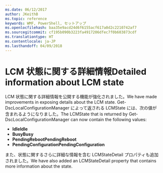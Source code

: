 ```yaml
---
ms.date: 06/12/2017
author: JKeithB
ms.topic: reference
keywords: WMF, PowerShell, セットアップ
ms.openlocfilehash: baa35e9acd24d6f6155acf617a0d2c2210742af7
ms.sourcegitcommit: cf195b090b3223fa4917206dfec7f0b603873cdf
ms.translationtype: HT
ms.contentlocale: ja-JP
ms.lasthandoff: 04/09/2018
---
```

# <a name="detailed-information-about-lcm-state"></a><span data-ttu-id="71947-102">LCM 状態に関する詳細情報</span><span class="sxs-lookup"><span data-stu-id="71947-102">Detailed information about LCM state</span></span>

<span data-ttu-id="71947-103">LCM 状態に関する詳細情報を公開する機能が強化されました。</span><span class="sxs-lookup"><span data-stu-id="71947-103">We have made improvements in exposing details about the LCM state.</span></span> <span data-ttu-id="71947-104">Get-DscLocalConfigurationManager によって返される LCMState には、次の値が含まれるようになりました。</span><span class="sxs-lookup"><span data-stu-id="71947-104">The LCMState that is returned by Get-DscLocalConfigurationManager can now contain the following values:</span></span>

* <span data-ttu-id="71947-105">**Idle**</span><span class="sxs-lookup"><span data-stu-id="71947-105">**Idle**</span></span>
* <span data-ttu-id="71947-106">**Busy**</span><span class="sxs-lookup"><span data-stu-id="71947-106">**Busy**</span></span>
* <span data-ttu-id="71947-107">**PendingReboot**</span><span class="sxs-lookup"><span data-stu-id="71947-107">**PendingReboot**</span></span>
* <span data-ttu-id="71947-108">**PendingConfiguration**</span><span class="sxs-lookup"><span data-stu-id="71947-108">**PendingConfiguration**</span></span>

<span data-ttu-id="71947-109">また、状態に関するさらに詳細な情報を含む LCMStateDetail プロパティも追加されました。</span><span class="sxs-lookup"><span data-stu-id="71947-109">We have also added an LCMStateDetail property that contains more information about the state.</span></span>